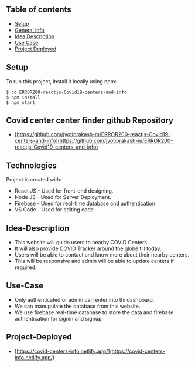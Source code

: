 ## Table of contents
* [Setup](#setup)
* [General info](#general-info)
* [Idea Description](#Idea-Description)
* [Use Case](#Use-Case)
* [Project Deployed](#Project-Deployed)



## Setup
To run this project, install it locally using npm:

```
$ cd ERROR200-reactjs-Covid19-centers-and-info
$ npm install
$ npm start
```
## Covid center center finder github Repository
* [https://github.com/jyotiprakash-m/ERROR200-reactjs-Covid19-centers-and-info](https://github.com/jyotiprakash-m/ERROR200-reactjs-Covid19-centers-and-info)

## Technologies
Project is created with:
* React JS - Used for front-end designing.
* Node JS - Used for Server Deployment.
* Firebase - Used for real-time database and authentication
* VS Code - Used for editing code 

## Idea-Description
* This website will guide users to nearby COVID Centers.
* It will also provide COVID Tracker around the globe till today.
* Users will be able to contact and know more about their nearby centers.
* This will be responsive and admin will be able to update centers if required.

## Use-Case
* Only authenticated or admin can enter into thi dashboard.
* We can manupulate the database from this website.
* We use firebase real-time database to store the data and firebase authentication for signin and signup.


## Project-Deployed

* [https://covid-centers-info.netlify.app/](https://covid-centers-info.netlify.app/)
